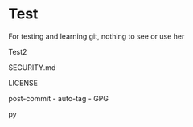 # Test
For testing and learning git, nothing to see or use her

Test2

SECURITY.md

LICENSE

post-commit - auto-tag - GPG

py
